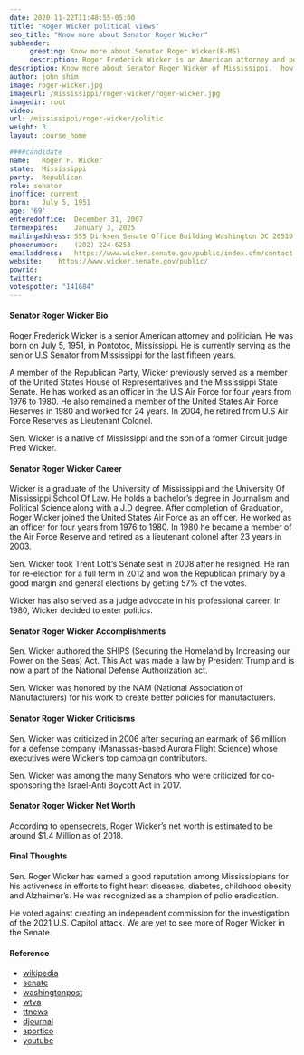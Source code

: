 ```yaml
---
date: 2020-11-22T11:48:55-05:00
title: "Roger Wicker political views"
seo_title: "Know more about Senator Roger Wicker"
subheader:
     greeting: Know more about Senator Roger Wicker(R-MS) 
     description: Roger Frederick Wicker is an American attorney and politician who is the senior United States Senator from Mississippi, in office since 2007. A member of the Republican Party, Wicker previously served as a member of the United States House of Representatives and the Mississippi State Senate.
description: Know more about Senator Roger Wicker of Mississippi.  how to  Contact Senator Roger F. Wicker includes email address, phone number, and mailing address.
author: john shim
image: roger-wicker.jpg
imageurl: /mississippi/roger-wicker/roger-wicker.jpg
imagedir: root
video:
url: /mississippi/roger-wicker/politic
weight: 3
layout: course_home

####candidate
name:	Roger F. Wicker
state:	Mississippi
party:	Republican
role: senator
inoffice: current
born:	July 5, 1951
age: '69'
enteredoffice:	December 31, 2007
termexpires:	January 3, 2025
mailingaddress:	555 Dirksen Senate Office Building Washington DC 20510
phonenumber:	(202) 224-6253
emailaddress:	https://www.wicker.senate.gov/public/index.cfm/contact
website:	https://www.wicker.senate.gov/public/
powrid: 
twitter: 
votespotter: "141684"
---
```


#### Senator Roger Wicker Bio
Roger Frederick Wicker is a senior American attorney and politician. He was born on July 5, 1951, in Pontotoc, Mississippi. He is currently serving as the senior U.S Senator from Mississippi for the last fifteen years.

A member of the Republican Party, Wicker previously served as a member of the United States House of Representatives and the Mississippi State Senate.
He has worked as an officer in the U.S Air Force for four years from 1976 to 1980. He also remained a member of the United States Air Force Reserves in 1980 and worked for 24 years. In 2004, he retired from U.S Air Force Reserves as Lieutenant Colonel.

Sen. Wicker is a native of Mississippi and the son of a former Circuit judge Fred Wicker. 

#### Senator Roger Wicker Career
Wicker is a graduate of the University of Mississippi and the University Of Mississippi School Of Law. He holds a bachelor’s degree in Journalism and Political Science along with a J.D degree.
After completion of Graduation, Roger Wicker joined the United States Air Force as an officer. He worked as an officer for four years from 1976 to 1980. In 1980 he became a member of the Air Force Reserve and retired as a lieutenant colonel after 23 years in 2003.

Sen. Wicker took Trent Lott’s Senate seat in 2008 after he resigned. He ran for re-election for a full term in 2012 and won the Republican primary by a good margin and general elections by getting 57% of the votes. 

Wicker has also served as a judge advocate in his professional career. In 1980, Wicker decided to enter politics.

#### Senator Roger Wicker Accomplishments
Sen. Wicker authored the SHIPS (Securing the Homeland by Increasing our Power on the Seas) Act. This Act was made a law by President Trump and is now a part of the National Defense Authorization act.

Sen. Wicker was honored by the NAM (National Association of Manufacturers) for his work to create better policies for manufacturers. 

#### Senator Roger Wicker Criticisms
Sen. Wicker was criticized in 2006 after securing an earmark of $6 million for a defense company (Manassas-based Aurora Flight Science)  whose executives were Wicker’s top campaign contributors. 

Sen. Wicker was among the many Senators who were criticized for co-sponsoring the Israel-Anti Boycott Act in 2017.

#### Senator Roger Wicker Net Worth
According to [opensecrets]({{"https://www.opensecrets.org/personal-finances/net-worth?cid=N00003280&year=2018"}}), Roger Wicker’s net worth is estimated to be around $1.4 Million as of 2018.

#### Final Thoughts
Sen. Roger Wicker has earned a good reputation among Mississippians for his activeness in efforts to fight heart diseases, diabetes, childhood obesity and Alzheimer’s. He was recognized as a champion of polio eradication.

He voted against creating an independent commission for the investigation of the 2021 U.S. Capitol attack. We are yet to see more of Roger Wicker in the Senate. 

#### Reference
* [wikipedia]({{"https://en.wikipedia.org/wiki/Roger_Wicker#Early_political_career"}})
* [senate]({{"https://www.wicker.senate.gov/public/index.cfm/biography"}})
* [washingtonpost]({{"https://www.washingtonpost.com/wp-dyn/content/article/2008/01/15/AR2008011503355.html"}})
* [wtva]({{"https://www.wtva.com/content/news/Coronavirus-relief-and-stimulus-checks-Senator-Wicker-shares-with-WTVA-573453071.html"}})
* [ttnews]({{"https://www.ttnews.com/articles/sen-roger-wicker-lead-commerce-committee-116th-congress"}})
* [djournal]({{"https://djournal.com/opinion/senator-roger-wicker-what-congerss-can-do-to-avoid-devastating-cuts/article_1a347d8e-c7e1-5e48-957e-879a-373a2b41.html"}})
* [sportico]({{"https://www.sportico.com/law/analysis/2020/roger-wicker-name-image-likeness-1234618233/"}})
* [youtube]({{"https://www.youtube.com/watch?v=UkBy7-TIZu0"}})




